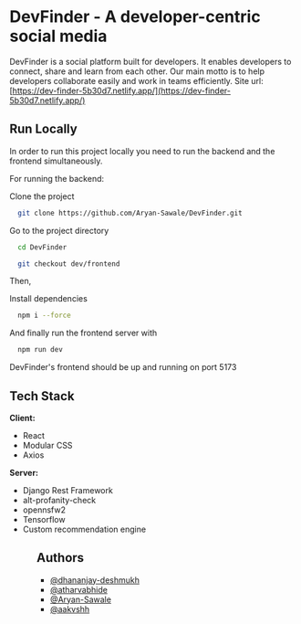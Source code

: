 
# DevFinder - A developer-centric social media

DevFinder is a social platform built for developers. It enables developers to connect, share and learn from each other. Our main motto is to help developers collaborate easily and work in teams efficiently.
Site url: [https://dev-finder-5b30d7.netlify.app/](https://dev-finder-5b30d7.netlify.app/)


## Run Locally
In order to run this project locally you need to run the backend and the frontend simultaneously.

For running the backend:

Clone the project

```bash
  git clone https://github.com/Aryan-Sawale/DevFinder.git
```

Go to the project directory

```bash
  cd DevFinder
```

```bash
  git checkout dev/frontend
```
Then, 

Install dependencies
```bash
  npm i --force
```
And finally run the frontend server with 
```bash
  npm run dev
```
DevFinder's frontend should be up and running on port 5173
## Tech Stack

**Client:** 
<ul>
<li>React </li>
<li>Modular CSS</li>
<li>Axios</li>
</ul>

**Server:** 
<ul>
<li>Django Rest Framework </li>
<li>alt-profanity-check</li>
<li>opennsfw2 </li>
<li>Tensorflow </li>
<li>Custom recommendation engine</li>
<ul>




## Authors

- [@dhananjay-deshmukh](https://www.github.com/dhananjay-deshmukh)
- [@atharvabhide](https://www.github.com/atharvabhide)
- [@Aryan-Sawale](https://www.github.com/Aryan-Sawale)
- [@aakvshh](https://github.com/aakvshh)


